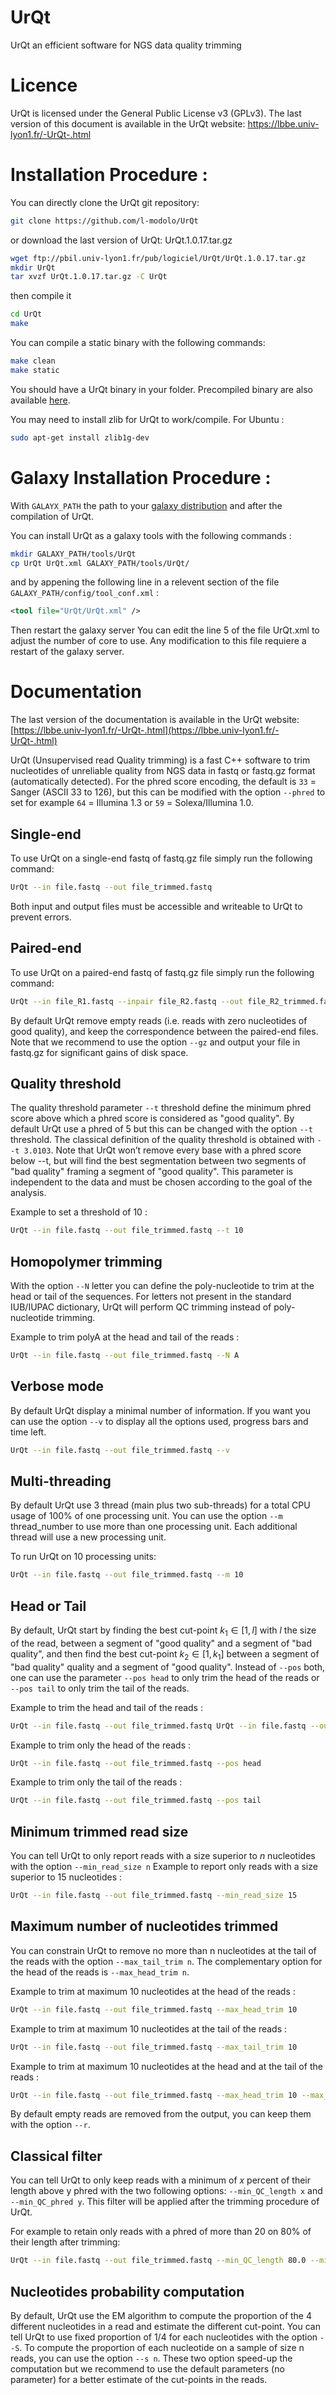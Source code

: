 # UrQt
UrQt an efficient software for NGS data quality trimming

# Licence

UrQt is licensed under the General Public License v3 (GPLv3).
The last version of this document is available in the UrQt website:
https://lbbe.univ-lyon1.fr/-UrQt-.html

# Installation Procedure :

You can directly clone the UrQt git repository:
```sh
git clone https://github.com/l-modolo/UrQt
```
or download the last version of UrQt: UrQt.1.0.17.tar.gz
```sh
wget ftp://pbil.univ-lyon1.fr/pub/logiciel/UrQt/UrQt.1.0.17.tar.gz
mkdir UrQt
tar xvzf UrQt.1.0.17.tar.gz -C UrQt
```

then compile it
```sh
cd UrQt
make
```
You can compile a static binary with the following commands:
```sh
make clean
make static
```

You should have a UrQt binary in your folder.
Precompiled binary are also available [here](ftp://pbil.univ-lyon1.fr/pub/logiciel/UrQt/bin/).

You may need to install zlib for UrQt to work/compile.
For Ubuntu :
```sh
sudo apt-get install zlib1g-dev
```


# Galaxy Installation Procedure :

With `GALAYX_PATH` the path to your [galaxy distribution](https://wiki.galaxyproject.org/Admin/GetGalaxy) and after the compilation of UrQt.

You can install UrQt as a galaxy tools with the following commands :
```sh
mkdir GALAXY_PATH/tools/UrQt
cp UrQt UrQt.xml GALAXY_PATH/tools/UrQt/
```

and by appening the following line in a relevent section of the file `GALAXY_PATH/config/tool_conf.xml` :
```xml
<tool file="UrQt/UrQt.xml" />
```

Then restart the galaxy server
You can edit the line 5 of the file UrQt.xml to adjust the number of core to use. Any modification to this file requiere a restart of the galaxy server.

# Documentation

The last version of the documentation is available in the UrQt website:
[https://lbbe.univ-lyon1.fr/-UrQt-.html](https://lbbe.univ-lyon1.fr/-UrQt-.html)

UrQt (Unsupervised read Quality trimming) is a fast C++ software to trim nucleotides of unreliable quality from NGS data in fastq or fastq.gz format (automatically detected).
For the phred score encoding, the default is `33` = Sanger (ASCII 33 to 126), but this can be modified with the option
`--phred` to set for example `64` = Illumina 1.3 or `59` = Solexa/Illumina 1.0.

## Single-end

To use UrQt on a single-end fastq of fastq.gz file simply run the following command:
```sh
UrQt --in file.fastq --out file_trimmed.fastq
```
Both input and output files must be accessible and writeable to UrQt to prevent errors.

## Paired-end

To use UrQt on a paired-end fastq of fastq.gz file simply run the following command:
```sh
UrQt --in file_R1.fastq --inpair file_R2.fastq --out file_R2_trimmed.fastq --outpair file_R2_trimmed.fastq
```
By default UrQt remove empty reads (i.e. reads with zero nucleotides of good quality), and keep the correspondence between the paired-end files.
Note that we recommend to use the option `--gz` and output your file in fastq.gz for significant gains of disk space.

## Quality threshold

The quality threshold parameter `--t` threshold define the minimum phred score above which a phred score is considered as "good quality".
By default UrQt use a phred of 5 but this can be changed with the option `--t` threshold.
The classical definition of the quality threshold is obtained with `--t 3.0103`.
Note that UrQt won’t remove every base with a phred score below --t, but will find the best segmentation between two segments of "bad quality" framing a segment of "good quality".
This parameter is independent to the data and must be chosen according to the goal of the analysis.


Example to set a threshold of 10 :
```sh
UrQt --in file.fastq --out file_trimmed.fastq --t 10
```

## Homopolymer trimming

With the option `--N` letter you can define the poly-nucleotide to trim at the head or tail of the sequences.
For letters not present in the standard IUB/IUPAC dictionary, UrQt will perform QC trimming instead of poly-nucleotide trimming.


Example to trim polyA at the head and tail of the reads :
```sh
UrQt --in file.fastq --out file_trimmed.fastq --N A
```

## Verbose mode

By default UrQt display a minimal number of information.
If you want you can use the option `--v` to display all the options used, progress bars and time left.
```sh
UrQt --in file.fastq --out file_trimmed.fastq --v
```

## Multi-threading

By default UrQt use 3 thread (main plus two sub-threads) for a total CPU usage of 100% of one processing unit.
You can use the option `--m` thread_number to use more than one processing unit.
Each additional thread will use a new processing unit.


To run UrQt on 10 processing units:
```sh
UrQt --in file.fastq --out file_trimmed.fastq --m 10
```

## Head or Tail

By default, UrQt start by finding the best cut-point $k_1 \in [1,l]$ with $l$ the size of the read, between a segment of "good quality" and a segment of "bad quality", and then find the best cut-point $k_2 \in [1,k_1]$ between a segment of "bad quality" quality and a segment of "good quality".
Instead of `--pos` both, one can use the parameter `--pos head` to only trim the head of the reads or `--pos tail` to only trim the tail of the reads.


Example to trim the head and tail of the reads :
```sh
UrQt --in file.fastq --out file_trimmed.fastq UrQt --in file.fastq --out file_trimmed.fastq --pos both
```
Example to trim only the head of the reads :
```sh
UrQt --in file.fastq --out file_trimmed.fastq --pos head
```
Example to trim only the tail of the reads :
```sh
UrQt --in file.fastq --out file_trimmed.fastq --pos tail
```

## Minimum trimmed read size

You can tell UrQt to only report reads with a size superior to $n$ nucleotides with the option `--min_read_size n`
Example to report only reads with a size superior to 15 nucleotides :
```sh
UrQt --in file.fastq --out file_trimmed.fastq --min_read_size 15
```

## Maximum number of nucleotides trimmed

You can constrain UrQt to remove no more than n nucleotides at the tail of the reads with the option `--max_tail_trim n`.
The complementary option for the head of the reads is `--max_head_trim n`.


Example to trim at maximum 10 nucleotides at the head of the reads :
```sh
UrQt --in file.fastq --out file_trimmed.fastq --max_head_trim 10
```
Example to trim at maximum 10 nucleotides at the tail of the reads :
```sh
UrQt --in file.fastq --out file_trimmed.fastq --max_tail_trim 10
```
Example to trim at maximum 10 nucleotides at the head and at the tail of the reads :
```sh
UrQt --in file.fastq --out file_trimmed.fastq --max_head_trim 10 --max_tail_trim 10
```
By default empty reads are removed from the output, you can keep them with the option `--r`.


## Classical filter

You can tell UrQt to only keep reads with a minimum of $x$ percent of their length above y phred with the two following options: `--min_QC_length x` and `--min_QC_phred y`.
This filter will be applied after the trimming procedure of UrQt.


For example to retain only reads with a phred of more than 20 on 80% of their length after trimming:
```sh
UrQt --in file.fastq --out file_trimmed.fastq --min_QC_length 80.0 --min_QC_phred 20
```

## Nucleotides probability computation

By default, UrQt use the EM algorithm to compute the proportion of the 4 different nucleotides in a read and estimate the different cut-point.
You can tell UrQt to use fixed proportion of $1/4$ for each nucleotides with the option `--S`.
To compute the proportion of each nucleotide on a sample of size n reads, you can use the option `--s n`.
These two option speed-up the computation but we recommend to use the default parameters (no parameter) for a better estimate of the cut-points in the reads.